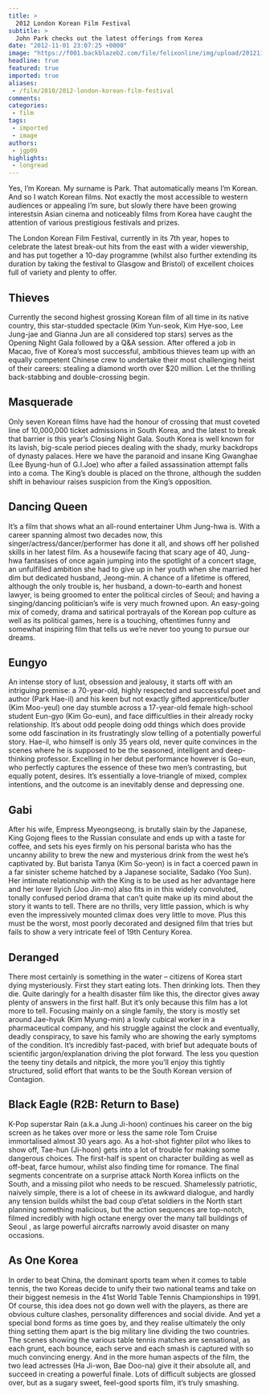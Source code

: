 ```yaml
---
title: >
  2012 London Korean Film Festival
subtitle: >
  John Park checks out the latest offerings from Korea
date: "2012-11-01 23:07:25 +0000"
image: "https://f001.backblazeb2.com/file/felixonline/img/upload/201211012306-tna08-filmfest.jpg"
headline: true
featured: true
imported: true
aliases:
 - /film/2810/2012-london-korean-film-festival
comments:
categories:
 - film
tags:
 - imported
 - image
authors:
 - jgp09
highlights:
 - longread
---
```


Yes, I’m Korean. My surname is Park. That automatically means I’m Korean. And so I watch Korean films. Not exactly the most accessible to western audiences or appealing I’m sure, but slowly there have been growing interestsin Asian cinema and noticeably films from Korea have caught the attention of various prestigious festivals and prizes.

The London Korean Film Festival, currently in its 7th year, hopes to celebrate the latest break-out hits from the east with a wider viewership, and has put together a 10-day programme (whilst also further extending its duration by taking the festival to Glasgow and Bristol) of excellent choices full of variety and plenty to offer.
## Thieves
Currently the second highest grossing Korean film of all time in its native country, this star-studded spectacle (Kim Yun-seok, Kim Hye-soo, Lee Jung-jae and Gianna Jun are all considered top stars) serves as the Opening Night Gala followed by a Q&A session. After offered a job in Macao, five of Korea’s most successful, ambitious thieves team up with an equally competent Chinese crew to undertake their most challenging heist of their careers: stealing a diamond worth over $20 million. Let the thrilling back-stabbing and double-crossing begin.
## Masquerade
Only seven Korean films have had the honour of crossing that must coveted line of 10,000,000 ticket admissions in South Korea, and the latest to break that barrier is this year’s Closing Night Gala. South Korea is well known for its lavish, big-scale period pieces dealing with the shady, murky backdrops of dynasty palaces. Here we have the paranoid and insane King Gwanghae (Lee Byung-hun of G.I.Joe) who after a failed assassination attempt falls into a coma. The King’s double is placed on the throne, although the sudden shift in behaviour raises suspicion from the King’s opposition.
## Dancing Queen
It’s a film that shows what an all-round entertainer Uhm Jung-hwa is. With a career spanning almost two decades now, this singer/actress/dancer/performer has done it all, and shows off her polished skills in her latest film. As a housewife facing that scary age of 40, Jung-hwa fantasises of once again jumping into the spotlight of a concert stage, an unfulfilled ambition she had to give up in her youth when she married her dim but dedicated husband, Jeong-min. A chance of a lifetime is offered, although the only trouble is, her husband, a down-to-earth and honest lawyer, is being groomed to enter the political circles of Seoul; and having a singing/dancing politician’s wife is very much frowned upon. An easy-going mix of comedy, drama and satirical portrayals of the Korean pop culture as well as its political games, here is a touching, oftentimes funny and somewhat inspiring film that tells us we’re never too young to pursue our dreams.
## Eungyo
An intense story of lust, obsession and jealousy, it starts off with an intriguing premise: a 70-year-old, highly respected and successful poet and author (Park Hae-il) and his keen but not exactly gifted apprentice/butler (Kim Moo-yeul) one day stumble across a 17-year-old female high-school student Eun-gyo (Kim Go-eun), and face difficultlies in their already rocky relationship. It’s about odd people doing odd things which does provide some odd fascination in its frustratingly slow telling of a potentially powerful story. Hae-il, who himself is only 35 years old, never quite convinces in the scenes where he is supposed to be the seasoned, intelligent and deep-thinking professor. Excelling in her debut performance however is Go-eun, who perfectly captures the essence of these two men’s contrasting, but equally potent, desires. It’s essentially a love-triangle of mixed, complex intentions, and the outcome is an inevitably dense and depressing one.
## Gabi
After his wife, Empress Myeongseong, is brutally slain by the Japanese, King Gojong flees to the Russian consulate and ends up with a taste for coffee, and sets his eyes firmly on his personal barista who has the uncanny ability to brew the new and mysterious drink from the west he’s captivated by. But barista Tanya (Kim So-yeon) is in fact a coerced pawn in a far sinister scheme hatched by a Japanese socialite, Sadako (Yoo Sun). Her intimate relationship with the King is to be used as her advantage here and her lover Ilyich (Joo Jin-mo) also fits in in this widely convoluted, tonally confused period drama that can’t quite make up its mind about the story it wants to tell. There are no thrills, very little passion, which is why even the impressively mounted climax does very little to move. Plus this must be the worst, most poorly decorated and designed film that tries but fails to show a very intricate feel of 19th Century Korea.
## Deranged
There most certainly is something in the water – citizens of Korea start dying mysteriously. First they start eating lots. Then drinking lots. Then they die. Quite daringly for a health disaster film like this, the director gives away plenty of answers in the first half. But it’s only because this film has a lot more to tell. Focusing mainly on a single family, the story is mostly set around Jae-hyuk (Kim Myung-min) a lowly cubical worker in a pharmaceutical company, and his struggle against the clock and eventually, deadly conspiracy, to save his family who are showing the early symptoms of the condition. It’s incredibly fast-paced, with brief but adequate bouts of scientific jargon/explanation driving the plot forward. The less you question the teeny tiny details and nitpick, the more you’ll enjoy this tightly structured, solid effort that wants to be the South Korean version of Contagion.
## Black Eagle (R2B: Return to Base)
K-Pop superstar Rain (a.k.a Jung Ji-hoon) continues his career on the big screen as he takes over more or less the same role Tom Cruise immortalised almost 30 years ago. As a hot-shot fighter pilot who likes to show off, Tae-hun (Ji-hoon) gets into a lot of trouble for making some dangerous choices. The first-half is spent on character building as well as off-beat, farce humour, whilst also finding time for romance. The final segments concentrate on a surprise attack North Korea inflicts on the South, and a missing pilot who needs to be rescued. Shamelessly patriotic, naively simple, there is a lot of cheese in its awkward dialogue, and hardly any tension builds whilst the bad coup d’etat soldiers in the North start planning something malicious, but the action sequences are top-notch, filmed incredibly with high octane energy over the many tall buildings of Seoul , as large powerful aircrafts narrowly avoid disaster on many occasions.
## As One Korea
In order to beat China, the dominant sports team when it comes to table tennis, the two Koreas decide to unify their two national teams and take on their biggest nemesis in the 41st World Table Tennis Championships in 1991. Of course, this idea does not go down well with the players, as there are obvious culture clashes, personality differences and social divide. And yet a special bond forms as time goes by, and they realise ultimately the only thing setting them apart is the big military line dividing the two countries. The scenes showing the various table tennis matches are sensational, as each grunt, each bounce, each serve and each smash is captured with so much convincing energy. And in the more human aspects of the film, the two lead actresses (Ha Ji-won, Bae Doo-na) give it their absolute all, and succeed in creating a powerful finale. Lots of difficult subjects are glossed over, but as a sugary sweet, feel-good sports film, it’s truly smashing.
